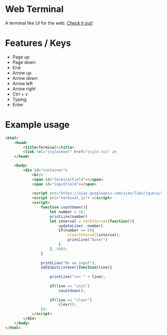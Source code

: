 # Web Terminal
A terminal like UI for the web. [Check it out!](http://moritzgoeckel.com/TerminalJS/)

# Features / Keys
* Page up
* Page down
* End
* Arrow up
* Arrow down
* Arrow left
* Arrow right
* Ctrl + v
* Typing
* Enter

# Example usage
```html
<html>
	<head>
		<title>Terminal</title>
		<link rel="stylesheet" href="style.css" />
	</head>

	<body>
		<div id="container">
			<br/>
			<span id="terminalField"></span>
			<span id="inputField"></span>
			
			<script src="https://ajax.googleapis.com/ajax/libs/jquery/3.1.1/jquery.min.js"></script>		
			<script src="terminal.js"> </script>
			<script>
				function countdown(){
					let number = 10;
					printLine(number)
					let interval = setInterval(function(){
						updateLine(--number)
						if(number == 0){
							clearInterval(interval);
							printLine("Done!")
						}
					}, 500);
				}
				
				printLine("Do an input");
				addInputListener(function(line){
				
					printLine(">>> " + line);
						
					if(line == "init")
						countdown();
										
					if(line == "clear")
						clear();
				});
			</script>
		</div>
	</body>
</html>
```
